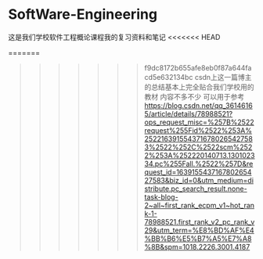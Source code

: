# SoftWare-Engineering
这是我们学校软件工程概论课程我的复习资料和笔记
<<<<<<< HEAD

=======
>>>>>>> f9dc8172b655afe8eb0f87a644facd5e632134bc
csdn上这一篇博主的总结基本上完全贴合我们学校用的教材 内容不多不少 可以用于参考
https://blog.csdn.net/qq_36146165/article/details/78988521?ops_request_misc=%257B%2522request%255Fid%2522%253A%2522163915543716780265427583%2522%252C%2522scm%2522%253A%252220140713.130102334.pc%255Fall.%2522%257D&request_id=163915543716780265427583&biz_id=0&utm_medium=distribute.pc_search_result.none-task-blog-2~all~first_rank_ecpm_v1~hot_rank-1-78988521.first_rank_v2_pc_rank_v29&utm_term=%E8%BD%AF%E4%BB%B6%E5%B7%A5%E7%A8%8B&spm=1018.2226.3001.4187
